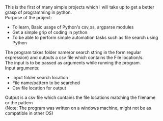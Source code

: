 <body>
 <p>This is the first of many simple projects which I will take up to get a better grasp of programming in python.<br>
  Purpose of the project:</p>
 <ul>
  <li>To learn, Basic usage of Python's csv,os, argparse modules</li>
  <li>Get a simple grip of coding in python</li>
  <li>To be able to perform simple automation tasks such as file search using Python</li>
 </ul>
 <p>The program takes folder name(or search string in the form regular expression) and outputs a csv file which contains the File location/s.<br>
 The input is to be passed as arguments while running the program.<br>
 Input arguments:<p \>
 <ul>
  <li>Input folder search location</li>
  <li>File name/pattern to be searched</li>
  <li>Csv file location for output</li>
 </ul>
 <p>Output is a csv file which contains the file locations matching the filename or the pattern <br>
 (Note: The program was written on a windows machine, might not be as compatible in other OS)</p>
</body> 
